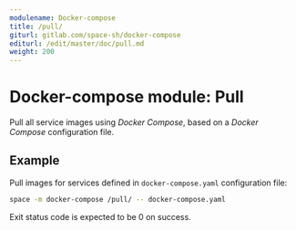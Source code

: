 ```yaml
---
modulename: Docker-compose
title: /pull/
giturl: gitlab.com/space-sh/docker-compose
editurl: /edit/master/doc/pull.md
weight: 200
---
```

# Docker-compose module: Pull

Pull all service images using _Docker Compose_, based on a _Docker Compose_ configuration file.


## Example

Pull images for services defined in `docker-compose.yaml` configuration file:
```sh
space -m docker-compose /pull/ -- docker-compose.yaml
```

Exit status code is expected to be 0 on success.
